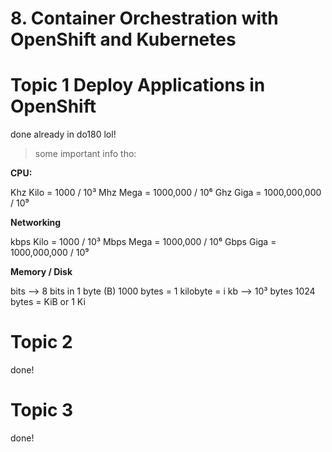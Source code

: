 # 8. Container Orchestration with OpenShift and Kubernetes
# Topic 1 Deploy Applications in OpenShift
done already in do180 lol!

> some important info tho:

**CPU:**

Khz Kilo = 1000 / 10³
Mhz Mega = 1000,000 / 10⁶
Ghz Giga = 1000,000,000 / 10⁹

**Networking**

kbps Kilo = 1000 / 10³
Mbps Mega = 1000,000 / 10⁶
Gbps Giga = 1000,000,000 / 10⁹

**Memory / Disk**

bits --> 8 bits in 1 byte (B)
1000 bytes = 1 kilobyte = i kb --> 10³ bytes
1024 bytes = KiB or 1 Ki

# Topic 2 
done!

# Topic 3
done!
